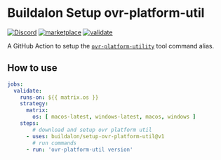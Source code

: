 # Buildalon Setup ovr-platform-util

[![Discord](https://img.shields.io/discord/939721153688264824.svg?label=&logo=discord&logoColor=ffffff&color=7389D8&labelColor=6A7EC2)](https://discord.gg/VM9cWJ9rjH) [![marketplace](https://img.shields.io/static/v1?label=&labelColor=505050&message=Buildalon%20Actions&color=FF1E6F&logo=github-actions&logoColor=0076D6)](https://github.com/marketplace?query=buildalon) [![validate](https://github.com/buildalon/setup-ovr-platform-util/actions/workflows/validate.yml/badge.svg?branch=main&event=push)](https://github.com/buildalon/setup-ovr-platform-util/actions/workflows/validate.yml)

A GitHub Action to setup the [`ovr-platform-utility`](https://developer.oculus.com/resources/publish-reference-platform-command-line-utility) tool command alias.

## How to use

```yaml
jobs:
  validate:
    runs-on: ${{ matrix.os }}
    strategy:
      matrix:
        os: [ macos-latest, windows-latest, macos, windows ]
    steps:
        # download and setup ovr platform util
      - uses: buildalon/setup-ovr-platform-util@v1
        # run commands
      - run: 'ovr-platform-util version'
```
